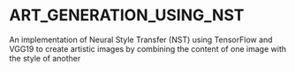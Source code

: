 # ART_GENERATION_USING_NST
An implementation of Neural Style Transfer (NST) using TensorFlow and VGG19 to create artistic images by combining the content of one image with the style of another
